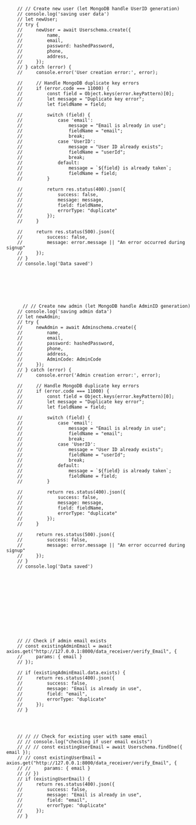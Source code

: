         // // Create new user (let MongoDB handle UserID generation)
        // console.log('saving user data')
        // let newUser;
        // try {
        //     newUser = await Userschema.create({
        //         name,
        //         email,
        //         password: hashedPassword,
        //         phone,
        //         address,
        //     });
        // } catch (error) {
        //     console.error('User creation error:', error);
            
        //     // Handle MongoDB duplicate key errors
        //     if (error.code === 11000) {
        //         const field = Object.keys(error.keyPattern)[0];
        //         let message = "Duplicate key error";
        //         let fieldName = field;
                
        //         switch (field) {
        //             case 'email':
        //                 message = "Email is already in use";
        //                 fieldName = "email";
        //                 break;
        //             case 'UserID':
        //                 message = "User ID already exists";
        //                 fieldName = "userId";
        //                 break;
        //             default:
        //                 message = `${field} is already taken`;
        //                 fieldName = field;
        //         }
                
        //         return res.status(400).json({
        //             success: false,
        //             message: message,
        //             field: fieldName,
        //             errorType: "duplicate"
        //         });
        //     }
            
        //     return res.status(500).json({
        //         success: false,
        //         message: error.message || "An error occurred during signup"
        //     });
        // }
        // console.log('Data saved')







          // // Create new admin (let MongoDB handle AdminID generation)
        // console.log('saving admin data')
        // let newAdmin;
        // try {
        //     newAdmin = await Adminschema.create({
        //         name,
        //         email,
        //         password: hashedPassword,
        //         phone,
        //         address,
        //         AdminCode: AdminCode
        //     });
        // } catch (error) {
        //     console.error('Admin creation error:', error);
            
        //     // Handle MongoDB duplicate key errors
        //     if (error.code === 11000) {
        //         const field = Object.keys(error.keyPattern)[0];
        //         let message = "Duplicate key error";
        //         let fieldName = field;
                
        //         switch (field) {
        //             case 'email':
        //                 message = "Email is already in use";
        //                 fieldName = "email";
        //                 break;
        //             case 'UserID':
        //                 message = "User ID already exists";
        //                 fieldName = "userId";
        //                 break;
        //             default:
        //                 message = `${field} is already taken`;
        //                 fieldName = field;
        //         }
                
        //         return res.status(400).json({
        //             success: false,
        //             message: message,
        //             field: fieldName,
        //             errorType: "duplicate"
        //         });
        //     }
            
        //     return res.status(500).json({
        //         success: false,
        //         message: error.message || "An error occurred during signup"
        //     });
        // }
        // console.log('Data saved')












        
        // // Check if admin email exists
        // const existingAdminEmail = await axios.get("http://127.0.0.1:8000/data_receiver/verify_Email", {
        //     params: { email }
        // });

        // if (existingAdminEmail.data.exists) {
        //     return res.status(400).json({
        //         success: false,
        //         message: "Email is already in use",
        //         field: "email",
        //         errorType: "duplicate"
        //     });
        // }




        // // // Check for existing user with same email
        // // console.log("checking if user email exists")
        // // // const existingUserEmail = await Userschema.findOne({ email });
        // // const existingUserEmail = axios.get("http://127.0.0.1:8000/data_receiver/verify_Email", {
        // //     params: { email }
        // // })
        // if (existingUserEmail) {
        //     return res.status(400).json({
        //         success: false,
        //         message: "Email is already in use",
        //         field: "email",
        //         errorType: "duplicate"
        //     });
        // }





